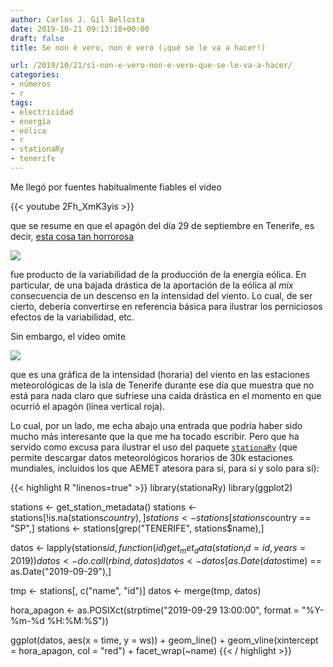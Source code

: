 ```yaml
---
author: Carlos J. Gil Bellosta
date: 2019-10-21 09:13:18+00:00
draft: false
title: Se non è vero, non è vero (¡qué se le va a hacer!)

url: /2019/10/21/si-non-e-vero-non-e-vero-que-se-le-va-a-hacer/
categories:
- números
- r
tags:
- electricidad
- energía
- eólica
- r
- stationaRy
- tenerife
---
```


Me llegó por fuentes habitualmente fiables el vídeo

{{< youtube 2Fh_XmK3yis >}}

que se resume en que el apagón del día 29 de septiembre en Tenerife, es decir, [esta cosa tan horrorosa](https://demanda.ree.es/visiona/canarias/tenerife/total/2019-09-29)

![](/wp-uploads/2019/10/apagon_tenerife.png)

fue producto de la variabilidad de la producción de la energía eólica. En particular, de una bajada drástica de la aportación de la eólica al _mix_ consecuencia de un descenso en la intensidad del viento. Lo cual, de ser cierto, debería convertirse en referencia básica para ilustrar los perniciosos efectos de la variabilidad, etc.

Sin embargo, el vídeo omite

![](/wp-uploads/2019/10/apagon_tenerife_intensidad_viento.png)

que es una gráfica de la intensidad (horaria) del viento en las estaciones meteorológicas de la isla de Tenerife durante ese día que muestra que no está para nada claro que sufriese una caída drástica en el momento en que ocurrió el apagón (línea vertical roja).

Lo cual, por un lado, me echa abajo una entrada que podría haber sido mucho más interesante que la que me ha tocado escribir. Pero que ha servido como excusa para ilustrar el uso del paquete [`stationaRy`](https://cran.r-project.org/package=stationaRy) (que permite descargar datos meteorológicos horarios de 30k estaciones mundiales, incluidos los que AEMET atesora para sí, para sí y solo para sí):

{{< highlight R "linenos=true" >}}
library(stationaRy)
library(ggplot2)

stations <- get_station_metadata()
stations <- stations[!is.na(stations$country),]
stations <- stations[stations$country == "SP",]
stations <- stations[grep("TENERIFE", stations$name),]

datos <- lapply(stations$id, function(id)
    get_met_data(station_id = id, years = 2019))
datos <- do.call(rbind, datos)
datos <- datos[as.Date(datos$time) == as.Date("2019-09-29"),]

tmp <- stations[, c("name", "id")]
datos <- merge(tmp, datos)

hora_apagon <- as.POSIXct(strptime("2019-09-29 13:00:00",
                                    format = "%Y-%m-%d %H:%M:%S"))

ggplot(datos, aes(x = time, y = ws)) + geom_line() +
    geom_vline(xintercept = hora_apagon, col = "red") +
    facet_wrap(~name)
{{< / highlight >}}
